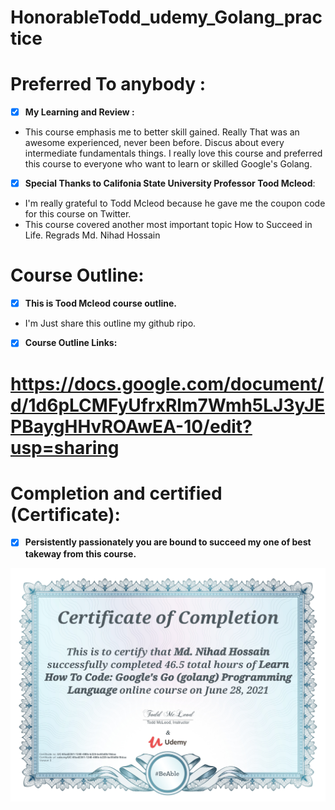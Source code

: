 # HonorableTodd_udemy_Golang_practice
# Preferred To anybody :
- [x] **My Learning and Review :**
- This course emphasis me to better skill gained. Really That was an awesome experienced, never been    before. Discus about every intermediate fundamentals things. I really love this course and preferred this course to everyone who want to learn or skilled Google's Golang.
- [x] **Special Thanks to Califonia State University Professor Tood Mcleod**:
- I'm really grateful to Todd Mcleod because he gave me the coupon code for this course on Twitter.
- This course covered another most important topic How to Succeed in Life.
                                                                   Regrads
                                                               Md. Nihad Hossain
# Course Outline:
- [x] **This is Tood Mcleod course outline.**
- I'm Just share this outline my github ripo.
- [x] **Course Outline Links:**
# https://docs.google.com/document/d/1d6pLCMFyUfrxRlm7Wmh5LJ3yJEPBaygHHvROAwEA-10/edit?usp=sharing

# Completion and certified (Certificate):
- [x] **Persistently passionately you are bound to succeed my one of best takeway from this course.**

![](codesamples/40_certificate/UC-65ad2361-1240-480b-b225-be55d0b18daa.jpg)